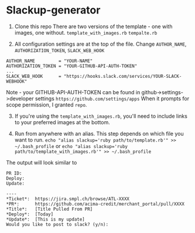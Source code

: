 # Slackup-generator

1. Clone this repo
There are two versions of the template - one with images, one without.
`template_with_images.rb`
`tempalte.rb`


2. All configuration settings are at the top of the file.
Change `AUTHOR_NAME`, `AUTHORIZATION_TOKEN`, `SLACK_WEB_HOOK`
```
AUTHOR_NAME         = "YOUR-NAME"
AUTHORIZATION_TOKEN = "YOUR-GITHUB-API-AUTH-TOKEN"
...
SLACK_WEB_HOOK      = "https://hooks.slack.com/services/YOUR-SLACK-WEBHOOK"
```

Note - your GITHUB-API-AUTH-TOKEN can be found in github->settings->developer settings
`https://github.com/settings/apps`
When it prompts for scope permission, I granted `repo`.

3. If you're using the `template_with_images.rb`, you'll need to include links to your preferred images at the bottom.

4. Run from anywhere with an alias. This step depends on which file you want to run.
`echo "alias slackup='ruby path/to/template.rb'" >> ~/.bash_profile`
or
`echo "alias slackup='ruby path/to/template_with_images.rb'" >> ~/.bash_profile`

The output will look similar to
```
PR ID:
Deploy:
Update:

----
*Ticket*:  https://jira.smpl.ch/browse/ATL-XXXX
*PR*:      https://github.com/acima-credit/merchant_portal/pull/XXXX
*Title*:   [Title Pulled From PR]
*Deploy*:  [Today]
*Update*:  [This is my update]
Would you like to post to slack? (y/n):
```
